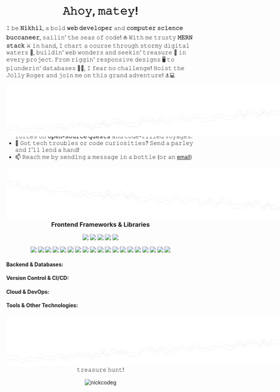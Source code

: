 <h1 align=center><strong>𝙰𝚑𝚘𝚢, 𝚖𝚊𝚝𝚎𝚢!</strong></h1>

𝙸 𝚋𝚎 <strong>𝙽𝚒𝚔𝚑𝚒𝚕</strong>, 𝚊 𝚋𝚘𝚕𝚍 <strong>𝚠𝚎𝚋 𝚍𝚎𝚟𝚎𝚕𝚘𝚙𝚎𝚛</strong> 𝚊𝚗𝚍 <strong>𝚌𝚘𝚖𝚙𝚞𝚝𝚎𝚛 𝚜𝚌𝚒𝚎𝚗𝚌𝚎 𝚋𝚞𝚌𝚌𝚊𝚗𝚎𝚎𝚛</strong>, 𝚜𝚊𝚒𝚕𝚒𝚗' 𝚝𝚑𝚎 𝚜𝚎𝚊𝚜 𝚘𝚏 𝚌𝚘𝚍𝚎! ⛵️ 𝚆𝚒𝚝𝚑 𝚖𝚎 𝚝𝚛𝚞𝚜𝚝𝚢 <strong>𝙼𝙴𝚁𝙽 𝚜𝚝𝚊𝚌𝚔</strong> ⚔️ 𝚒𝚗 𝚑𝚊𝚗𝚍, 𝙸 𝚌𝚑𝚊𝚛𝚝 𝚊 𝚌𝚘𝚞𝚛𝚜𝚎 𝚝𝚑𝚛𝚘𝚞𝚐𝚑 𝚜𝚝𝚘𝚛𝚖𝚢 𝚍𝚒𝚐𝚒𝚝𝚊𝚕 𝚠𝚊𝚝𝚎𝚛𝚜 🌊, 𝚋𝚞𝚒𝚕𝚍𝚒𝚗' 𝚠𝚎𝚋 𝚠𝚘𝚗𝚍𝚎𝚛𝚜 𝚊𝚗𝚍 𝚜𝚎𝚎𝚔𝚒𝚗' 𝚝𝚛𝚎𝚊𝚜𝚞𝚛𝚎 💎 𝚒𝚗 𝚎𝚟𝚎𝚛𝚢 𝚙𝚛𝚘𝚓𝚎𝚌𝚝. 𝙵𝚛𝚘𝚖 𝚛𝚒𝚐𝚐𝚒𝚗' 𝚛𝚎𝚜𝚙𝚘𝚗𝚜𝚒𝚟𝚎 𝚍𝚎𝚜𝚒𝚐𝚗𝚜 🖥️ 𝚝𝚘 𝚙𝚕𝚞𝚗𝚍𝚎𝚛𝚒𝚗' 𝚍𝚊𝚝𝚊𝚋𝚊𝚜𝚎𝚜 🏴‍☠️, 𝙸 𝚏𝚎𝚊𝚛 𝚗𝚘 𝚌𝚑𝚊𝚕𝚕𝚎𝚗𝚐𝚎! 𝙷𝚘𝚒𝚜𝚝 𝚝𝚑𝚎 𝙹𝚘𝚕𝚕𝚢 𝚁𝚘𝚐𝚎𝚛 𝚊𝚗𝚍 𝚓𝚘𝚒𝚗 𝚖𝚎 𝚘𝚗 𝚝𝚑𝚒𝚜 𝚐𝚛𝚊𝚗𝚍 𝚊𝚍𝚟𝚎𝚗𝚝𝚞𝚛𝚎! ⚓️💻

<img
  src="./torn-paper-black-background.png"
  alt=""
  title=""
  style="display: flex; margin: 0 auto; position: absolute">

<img src="https://i.giphy.com/media/v1.Y2lkPTc5MGI3NjExZWFwemtsZ2UwN3cwN3ZrOW16cm4za3JpbXhoYWo0bGJsNnhtcmVvNiZlcD12MV9pbnRlcm5hbF9naWZfYnlfaWQmY3Q9cw/y0V1NBjMz8cmZV15y8/giphy.gif" width="400px" align="right"></img>



- 🔭 𝙸’𝚖 𝚌𝚞𝚛𝚛𝚎𝚗𝚝𝚕𝚢 𝚜𝚊𝚒𝚕𝚒𝚗’ 𝚝𝚑𝚛𝚘𝚞𝚐𝚑 𝚊 𝚏𝚕𝚎𝚎𝚝 𝚘𝚏 𝚝𝚑𝚛𝚒𝚕𝚕𝚒𝚗𝚐 𝚙𝚛𝚘𝚓𝚎𝚌𝚝𝚜, 𝚜𝚎𝚎𝚔𝚒𝚗’ 𝚝𝚑𝚎 𝚗𝚎𝚡𝚝 𝚐𝚛𝚊𝚗𝚍 𝚊𝚍𝚟𝚎𝚗𝚝𝚞𝚛𝚎!
- 🌱 𝙸’𝚖 𝚙𝚕𝚘𝚗𝚐𝚒𝚗’ 𝚒𝚗𝚝𝚘 𝚝𝚑𝚎 𝚍𝚎𝚙𝚝𝚑𝚜 𝚘𝚏 <strong>𝙵𝚞𝚕𝚕 𝚂𝚝𝚊𝚌𝚔 𝙳𝚎𝚟𝚎𝚕𝚘𝚙𝚖𝚎𝚗𝚝</strong>, 𝚕𝚎𝚊𝚛𝚗𝚒𝚗’ 𝚊𝚕𝚕 𝚝𝚑𝚎 𝚜𝚎𝚌𝚛𝚎𝚝𝚜 𝚘𝚏 𝚝𝚑𝚎 𝚍𝚒𝚐𝚒𝚝𝚊𝚕 𝚜𝚎𝚊𝚜.
- 👯 𝙸’𝚖 𝚘𝚗 𝚝𝚑𝚎 𝚕𝚘𝚘𝚔𝚘𝚞𝚝 𝚏𝚘𝚛 𝚏𝚎𝚕𝚕𝚘𝚠 𝚋𝚞𝚌𝚌𝚊𝚗𝚎𝚎𝚛𝚜 𝚝𝚘 𝚓𝚘𝚒𝚗 𝚏𝚘𝚛𝚌𝚎𝚜 𝚘𝚗 <strong>𝚘𝚙𝚎𝚗-𝚜𝚘𝚞𝚛𝚌𝚎 𝚚𝚞𝚎𝚜𝚝𝚜</strong> 𝚊𝚗𝚍 𝚌𝚘𝚍𝚎-𝚏𝚒𝚕𝚕𝚎𝚍 𝚟𝚘𝚢𝚊𝚐𝚎𝚜.
- 💬 𝙶𝚘𝚝 𝚝𝚎𝚌𝚑 𝚝𝚛𝚘𝚞𝚋𝚕𝚎𝚜 𝚘𝚛 𝚌𝚘𝚍𝚎 𝚌𝚞𝚛𝚒𝚘𝚜𝚒𝚝𝚒𝚎𝚜? 𝚂𝚎𝚗𝚍 𝚊 𝚙𝚊𝚛𝚕𝚎𝚢 𝚊𝚗𝚍 𝙸’𝚕𝚕 𝚕𝚎𝚗𝚍 𝚊 𝚑𝚊𝚗𝚍!
- 📫 𝚁𝚎𝚊𝚌𝚑 𝚖𝚎 𝚋𝚢 𝚜𝚎𝚗𝚍𝚒𝚗𝚐 𝚊 𝚖𝚎𝚜𝚜𝚊𝚐𝚎 𝚒𝚗 𝚊 𝚋𝚘𝚝𝚝𝚕𝚎 (𝚘𝚛 𝚊𝚗 [email](mailto:25nikmehta@gmail.com))

<img
  src="./IMG_20240907_152610.png"
  alt=""
  title=""
  style="display: flex; margin: 0 auto; position: absolute">

<h2 align="center">𝙼𝚎 𝙿𝚒𝚛𝚊𝚝𝚎 𝙶𝚎𝚊𝚛 𝚏𝚘𝚛 𝙲𝚘𝚍𝚎 𝙿𝚕𝚞𝚗𝚍𝚎𝚛𝚒𝚗</h2>

<h3 align="center">𝙼𝚎 𝙲𝚘𝚍𝚎 𝙻𝚒𝚗𝚐𝚘</h3>
<div align="center">

<img src="https://user-images.githubusercontent.com/25181517/117447155-6a868a00-af3d-11eb-9cfe-245df15c9f3f.png" width="50px"></img>
<img src="https://user-images.githubusercontent.com/25181517/117201156-9a724800-adec-11eb-9a9d-3cd0f67da4bc.png" width="50px"></img>
<img src="https://user-images.githubusercontent.com/25181517/192106073-90fffafe-3562-4ff9-a37e-c77a2da0ff58.png" width="50px"></img>
<img src="https://user-images.githubusercontent.com/25181517/183423507-c056a6f9-1ba8-4312-a350-19bcbc5a8697.png" width="50px"></img>

</div>

<h3 align="center">Frontend Frameworks & Libraries</h3>
<div align="center">

<img src="https://user-images.githubusercontent.com/25181517/192158954-f88b5814-d510-4564-b285-dff7d6400dad.png" width="50px"></img>
<img src="https://user-images.githubusercontent.com/25181517/183898674-75a4a1b1-f960-4ea9-abcb-637170a00a75.png" width="50px"></img>
<img src="https://user-images.githubusercontent.com/25181517/183898054-b3d693d4-dafb-4808-a509-bab54cf5de34.png" width="50px"></img>
<img src="https://user-images.githubusercontent.com/25181517/202896760-337261ed-ee92-4979-84c4-d4b829c7355d.png" width="50px"></img>
<img src="https://user-images.githubusercontent.com/25181517/183897015-94a058a6-b86e-4e42-a37f-bf92061753e5.png" width="50px"></img>

<img src="https://user-images.githubusercontent.com/25181517/192107858-fe19f043-c502-4009-8c47-476fc89718ad.png" width="50px"></img>
<img src="https://user-images.githubusercontent.com/25181517/192108372-f71d70ac-7ae6-4c0d-8395-51d8870c2ef0.png" width="50px"></img>
<img src="https://user-images.githubusercontent.com/25181517/192108374-8da61ba1-99ec-41d7-80b8-fb2f7c0a4948.png" width="50px"></img>
<img src="https://user-images.githubusercontent.com/25181517/192108891-d86b6220-e232-423a-bf5f-90903e6887c3.png" width="50px"></img>
<img src="https://user-images.githubusercontent.com/25181517/192109061-e138ca71-337c-4019-8d42-4792fdaa7128.png" width="50px"></img>
<img src="https://user-images.githubusercontent.com/25181517/189715289-df3ee512-6eca-463f-a0f4-c10d94a06b2f.png" width="50px"></img>
<img src="https://github-production-user-asset-6210df.s3.amazonaws.com/136815194/253220886-02494c7c-de6a-43a6-9293-6369696842ed.png" width="50px"></img>
<img src="https://user-images.githubusercontent.com/25181517/183890598-19a0ac2d-e88a-4005-a8df-1ee36782fde1.png" width="50px"></img>
<img src="https://user-images.githubusercontent.com/25181517/121401671-49102800-c959-11eb-9f6f-74d49a5e1774.png" width="50px"></img>
<img src="https://user-images.githubusercontent.com/25181517/183049794-a3dfaddd-22ee-4ffe-b0b4-549ccd4879f9.png" width="50px"></img>
<img src="https://user-images.githubusercontent.com/25181517/183568594-85e280a7-0d7e-4d1a-9028-c8c2209e073c.png" width="50px"></img>
<img src="https://user-images.githubusercontent.com/25181517/183859966-a3462d8d-1bc7-4880-b353-e2cbed900ed6.png" width="50px"></img>
<img src="https://user-images.githubusercontent.com/25181517/187896150-cc1dcb12-d490-445c-8e4d-1275cd2388d6.png" width="50px"></img>
<img src="https://github-production-user-asset-6210df.s3.amazonaws.com/62091613/261395532-b40892ef-efb8-4b0e-a6b5-d1cfc2f3fc35.png" width="50px"></img>
<img src="https://github.com/marwin1991/profile-technology-icons/assets/76012086/4ec200c2-acdf-4c42-b419-cd49cba3d09f" width="50px"></img>
<img src="https://github.com/marwin1991/profile-technology-icons/assets/76012086/24b02d77-2f28-43c7-b5d6-e15e3395851b" width="50px"></img>
<img src="https://github.com/marwin1991/profile-technology-icons/assets/62091613/9bf5650b-e534-4eae-8a26-8379d076f3b4" width="50px"></img>
<img src="https://user-images.githubusercontent.com/25181517/183423775-2276e25d-d43d-4e58-890b-edbc88e915f7.png" width="50px"></img>
<img src="https://user-images.githubusercontent.com/25181517/182884177-d48a8579-2cd0-447a-b9a6-ffc7cb02560e.png" width="50px"></img>

</div>

#### **Backend & Databases:**

#### **Version Control & CI/CD:**

#### **Cloud & DevOps:**

#### **Tools & Other Technologies:**

<img
  src="./torn-paper-black-background.png"
  alt=""
  title=""
  style="display: flex; margin: 0 auto; position: absolute">

<h2 align="center">𝙼𝚎 𝙲𝚊𝚙𝚝𝚊𝚒𝚗’𝚜 𝙻𝚘𝚐 𝚘' 𝙲𝚘𝚗𝚚𝚞𝚎𝚜𝚝𝚜</h2>

<div>  

<img src="https://github-readme-stats.vercel.app/api?username=nickcodeg&show=reviews&show_icons=true&theme=dark&bg_color=00000000&hide_border=true&custom_title=Stats&hide_rank=true&include_all_commits=true&text_bold=true&" align="left" width="600px"></img>

<img src="https://github-readme-stats.vercel.app/api/top-langs/?username=nickcodeg&theme=dark&bg_color=00000000&hide_border=true&langs_count=5" align="right" width="600px"></img>

</div>

<img src="https://github-readme-stats.vercel.app/api/pin/?username=nickcodeg&repo=Twitter-Clone&theme=dark&bg_color=00000000&"></img>

<p align="center">𝚂𝚑𝚘𝚠 𝚜𝚘𝚖𝚎 ♡ 𝚋𝚢 𝚜𝚝𝚊𝚛𝚒𝚗’ 𝚖𝚎 𝚛𝚎𝚙𝚘𝚜𝚒𝚝𝚘𝚛𝚒𝚎𝚜 𝚊𝚗𝚍 𝚓𝚘𝚒𝚗𝚒𝚗’ 𝚝𝚑𝚎 𝚝𝚛𝚎𝚊𝚜𝚞𝚛𝚎 𝚑𝚞𝚗𝚝!</p>


<p align="center"> <img src="https://komarev.com/ghpvc/?username=nickcodeg&label=SHIPMATES+ABOARD:&color=000000&style=plastic&abbreviated=true" alt="nickcodeg" align="center"/> </p>
